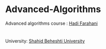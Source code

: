 # Advanced-Algorithms

Advanced algorithms course : [Hadi Farahani](https://scholar.google.com/citations?hl=en&user=N4TgzzoAAAAJ)
#
University: [Shahid Beheshti University](https://www.sbu.ac.ir/)
#
<!--
Student : [Mohammad Saeid Heidari](https://www.linkedin.com/in/ms-heidari/)

